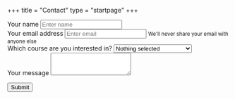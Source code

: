 +++
title = "Contact"
type = "startpage"
+++


<div class="row">
<div class="col-sm-6 col-sm-offset-3">

<form name="contact" method="POST" netlify>
  <div class="form-group">
    <label for="nameField">Your name</label>
    <input type="input" class="form-control" id="nameField" name="name" placeholder="Enter name">
  </div>

  <div class="form-group">
    <label for="emailAddress">Your email address</label>
    <input type="input" class="form-control" id="emailAddress" name="email" aria-describedby="emailHelp" placeholder="Enter email">
    <small id="emailHelp" class="form-text text-muted">We'll never share your email with anyone else</small>
  </div>
  
  <div class="form-group">
    <label for="courseField">Which course are you interested in?</label>
    <select class="form-control" id="courseField" name="course">
      <option>Nothing selected</option>
      <option>Customer Segmentation</option>
      <option>Automated Reporting</option>
      <option>Google Analytics</option>
      <option>Reproducible Dashboards</option>
    </select>
  </div>
  
  <div class="form-group">
    <label for="textField">Your message</label>
    <textarea class="form-control" id="textField" rows="3" name="message"></textarea>
  </div>
  
  <button type="submit" class="btn btn-primary">Submit</button>
</form>
  
</div>
</div>